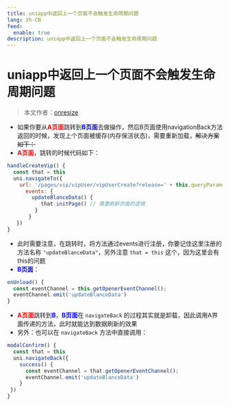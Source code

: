 ```yaml
---
title: uniapp中返回上一个页面不会触发生命周期问题
lang: zh-CN
feed:
  enable: true
description: uniapp中返回上一个页面不会触发生命周期问题
---
```


# uniapp中返回上一个页面不会触发生命周期问题

> 本文作者：[onresize](https://github.com/onresize)

- 如果你要从<span style="color: red; font-weight: bold;">A页面</span>跳转到<span style="color: blue; font-weight: bold;">B页面</span>去做操作，然后B页面使用navigationBack方法返回的时候，发现上个页面被缓存(内存保活状态)，需要重新加载，<del>解决方案如下：</del>
- <span style="color: red; font-weight: bold;">A页面</span>，跳转的时候代码如下：
```js
handleCreateVip() {
  const that = this
  uni.navigateTo({ 
    url: '/pages/vip/vipUser/vipUserCreate?release=' + this.queryParams.releaseFishing,
      events: {
        updateBlanceData() {
           that.initPage() // 需要刷新页面的逻辑
         }
       }
   })
}
```

- 此时需要注意，在跳转时，将方法通过events进行注册，你要记住这里注册的方法名称 `"updateBlanceData"`，另外注意 `that = this` 这个，因为这里会有this的问题
- <span style="color: blue; font-weight: bold;">B页面</span>：
```js
onUnload() {
  const eventChannel = this.getOpenerEventChannel();
  eventChannel.emit('updateBlanceData')
}
```

- <span style="color: red; font-weight: bold;">A页面</span>跳转到<span style="color: blue; font-weight: bold;">B</span>，<span style="color: blue; font-weight: bold;">B页面</span>在 `navigateBack` 的过程其实就是卸载，因此调用A界面传递的方法，此时就能达到数据刷新的效果
- 另外：也可以在 `navigateBack` 方法中直接调用：
```js
modalConfirm() {
  const that = this
  uni.navigateBack({
    success() {
      const eventChannel = that.getOpenerEventChannel();
      eventChannel.emit('updateBlanceData')
    }
 })
}
```